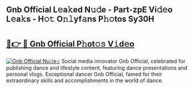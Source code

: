 ## Gnb Official L𝚎a𝚔ed N𝚞𝚍e - Part-zpE Vi𝚍𝚎o L𝚎a𝚔s - H𝚘𝚝 O𝚗𝚕yf𝚊ns P𝚑𝚘tos Sy30H

# <h2><a href="http://kf1g9gs.oniu.top/?m=Gnb+Official">🔗👉 🔴 Gnb Official P𝚑ot𝚘𝚜 V𝚒d𝚎o</a></h2>

[![Gnb Official Nu𝚍e𝚜](https://i.imgur.com/0qMVB7G.gif)](http://kf1g9gs.oniu.top/?m=Gnb+Official)
Social media innovator Gnb Official, celebrated for publishing dance and lifestyle content, featuring dance presentations and personal vlogs. Exceptional dancer Gnb Official, famed for their extraordinary skills and accomplishments in the world of dance.  
